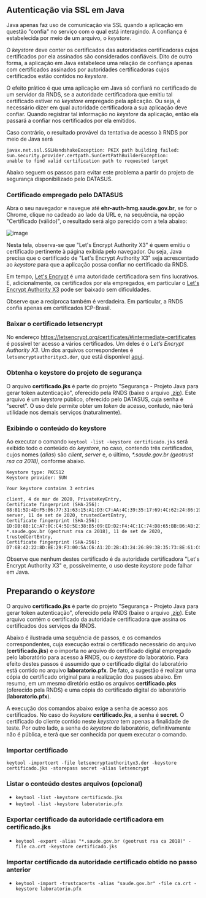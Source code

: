 ## Autenticação via SSL em Java

Java apenas faz uso de comunicação via SSL quando a aplicação em questão "confia" 
no serviço com o qual está interagindo. A confiança é estabelecida por meio de um arquivo, o _keystore_. 

O _keystore_ deve conter os certificados das autoridades certificadoras cujos certificados 
por ela assinados são considerados confiáveis. Dito de outro forma,
a aplicação em Java estabelece uma relação de confiança apenas com certificados assinados por autoridades certificadoras
cujos certificados estão contidos no _keystore_. 

O efeito prático é que uma aplicação em Java só confiará no
certificado de um servidor da RNDS, se a autoridade certificadora que emitiu tal certificado estiver no
_keystore_ empregado pela aplicação. Ou seja, é necessário dizer em qual autoridade certificadora a sua
aplicação deve confiar. Quando registrar tal informação no _keystore_ da aplicação, então ela
passará a confiar nos certificados por ela emitidos. 

Caso contrário, o resultado provável da tentativa de acesso à RNDS por meio de Java será

```
javax.net.ssl.SSLHandshakeException: PKIX path building failed: 
sun.security.provider.certpath.SunCertPathBuilderException: 
unable to find valid certification path to requested target
```

Abaixo seguem os passos para evitar este problema a partir do projeto de segurança disponibilizado
pelo DATASUS.

### Certificado empregado pelo DATASUS

Abra o seu navegador e navegue até **ehr-auth-hmg.saude.gov.br**, se for o Chrome, clique no cadeado ao lado da URL e,
na sequência, na opção "Certificado (válido)", o resultado será algo parecido com a tela abaixo:

![image](https://user-images.githubusercontent.com/1735792/92937056-3cd65900-f421-11ea-8325-0a7cfa5794cd.png)

Nesta tela, observa-se que "Let's Encrypt Authority X3" é quem emitiu o certificado pertinente à página
exibida pelo navegador. Ou seja, Java precisa que o certificado de "Let's Encrypt Authority X3" seja
acrescentado ao _keystore_ para que a aplicação possa confiar no certificado da RNDS. 

Em tempo, 
[Let's Encrypt](https://letsencrypt.org/) é uma autoridade certificadora sem fins lucrativos.
E, adicionalmente, os certificados por ela empregados, em particular o 
[Let's Encrypt Authority X3](https://letsencrypt.org/certificates/#intermediate-certificates)
pode ser baixado sem dificuldades.


Observe que a recíproca também é verdadeira. Em particular, a RNDS confia apenas em certificados
ICP-Brasil. 

### Baixar o certificado letsencrypt

No endereço https://letsencrypt.org/certificates/#intermediate-certificates é possível ter acesso a vários certificados. Um deles é o
_Let’s Encrypt Authority X3_. Um dos arquivos correspondentes é `letsencryptauthorityx3.der`, que está disponível [aqui](https://letsencrypt.org/certs/letsencryptauthorityx3.der).

### Obtenha o keystore do projeto de segurança

O arquivo **certificado.jks** é parte do projeto "Segurança - Projeto Java para gerar token autenticação", oferecido pela RNDS (baixe o arquivo [.zip](http://mobileapps.saude.gov.br/portal-servicos/files/f3bd659c8c8ae3ee966e575fde27eb58/53c86213276e091be7128abc031f5d38_8ymqlifr9.zip)). 
Este arquivo é um _keystore_ público, oferecido pelo DATASUS, cuja senha é "secret". O uso dele permite obter um _token_ de acesso, contudo, não
terá utilidade nos demais serviços (naturalmente). 

### Exibindo o conteúdo do keystore
Ao executar o comando `keytool -list -keystore certificado.jks` será exibido todo o conteúdo do _keystore_, no caso, contendo
três certificados, cujos nomes (_alias_) são _client_, _server_ e, o último, _*.saude.gov.br (geotrust rsa ca 2018)_, conforme abaixo.

```shell
Keystore type: PKCS12
Keystore provider: SUN

Your keystore contains 3 entries

client, 4 de mar de 2020, PrivateKeyEntry, 
Certificate fingerprint (SHA-256): 08:81:5D:4D:F5:86:77:31:63:15:A1:D3:C7:AA:4C:39:35:17:69:4C:62:24:86:19:33:88:0F:42:8D:04:D7:BA
server, 11 de set de 2020, trustedCertEntry, 
Certificate fingerprint (SHA-256): 1D:DB:8B:1C:A7:0C:C4:5D:5E:38:B5:09:ED:D2:F4:4C:1C:74:D8:65:BB:B6:AB:21:2D:AF:F1:58:08:74:99:CD
*.saude.gov.br (geotrust rsa ca 2018), 11 de set de 2020, trustedCertEntry, 
Certificate fingerprint (SHA-256): D7:6B:42:22:8D:BE:29:F3:00:5A:C6:A1:2D:2B:43:24:26:B9:3B:35:73:8E:61:CC:FD:31:8A:F7:1C:1E:F0:5C
```

Observe que nenhum destes certificado é da autoridade certificadora "Let's Encrypt Authority X3" e, possivelmente,
o uso deste _keystore_ pode falhar em Java. 

## Preparando o _keystore_

O arquivo **certificado.jks** é parte do projeto "Segurança - Projeto Java para gerar token autenticação", oferecido pela RNDS (baixe o arquivo [.zip](http://mobileapps.saude.gov.br/portal-servicos/files/f3bd659c8c8ae3ee966e575fde27eb58/53c86213276e091be7128abc031f5d38_8ymqlifr9.zip)). Este arquivo
contém o certificado da autoridade certificadora que assina os certificados dos serviços da RNDS.

Abaixo é ilustrada uma sequência de passos, e os comandos correspondentes, cuja execução extrai o certificado necessário do arquivo (**certificado.jks**) e o importa no arquivo do certificado digital empregado pelo laboratório para acesso à RNDS, ou o _keystore_ do laboratório. 
Para efeito destes passos é assumido que o certificado digital do laboratório está
contido no arquivo **laboratorio.pfx**. De fato, a sugestão é realizar uma cópia do certificado original para a realização dos passos abaixo. Em resumo, em um mesmo diretório estão os arquivos **certificado.pks** (oferecido pela RNDS) e uma cópia do certificado digital do laboratório (**laboratorio.pfx**).

A execução dos comandos abaixo exige a senha de acesso aos certificados. No caso do _keystore_ **certificado.jks**, a senha é **secret**. 
O certificado do cliente contido neste _keystore_ tem apenas a finalidade de teste. Por outro lado, a senha do _keystore_ do 
laboratório, definitivamente não é pública, e terá que ser conhecida por quem executar o comando. 

### Importar certificado

`keytool -importcert -file letsencryptauthorityx3.der -keystore certificado.jks -storepass secret -alias letsencrypt`

### Listar o conteúdo destes arquivos (opcional)

- `keytool -list -keystore certificado.jks`
- `keytool -list -keystore laboratorio.pfx`

### Exportar certificado da autoridade certificadora em certificado.jks

- `keytool -export -alias "*.saude.gov.br (geotrust rsa ca 2018)" -file ca.crt -keystore certificado.jks`

### Importar certificado da autoridade certificado obtido no passo anterior

- `keytool -import -trustcacerts -alias "saude.gov.br" -file ca.crt -keystore laboratorio.pfx`
